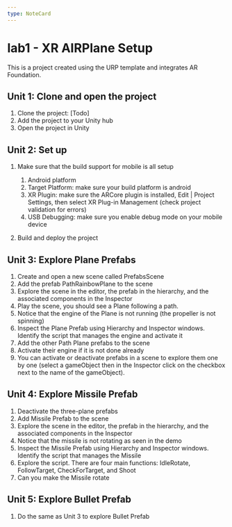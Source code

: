 ```yaml
---
type: NoteCard
---
```


# lab1 - XR AIRPlane Setup
This is a project created using the URP template and integrates AR Foundation.

## Unit 1: Clone and open the project

1.  Clone the project: [Todo]
2.  Add the project to your Unity hub
3.  Open the project in Unity

## Unit 2: Set up

1.  Make sure that the build support for mobile is all setup

    1.  Android platform
    2.  Target Platform: make sure your build platform is android
    3.  XR Plugin: make sure the ARCore plugin is installed, Edit | Project Settings, then select XR Plug-in Management (check project validation for errors)
    4.  USB Debugging: make sure you enable debug mode on your mobile device

2.  Build and deploy the project

## Unit 3: Explore Plane Prefabs

1.  Create and open a new scene called PrefabsScene
2.  Add the prefab PathRainbowPlane to the scene
3.  Explore the scene in the editor, the prefab in the hierarchy, and the associated components in the Inspector
4.  Play the scene, you should see a Plane following a path.
5.  Notice that the engine of the Plane is not running (the propeller is not spinning)
6.  Inspect the Plane Prefab using Hierarchy and Inspector windows. Identify the script that manages the engine and activate it
7.  Add the other Path Plane prefabs to the scene
8.  Activate their engine if it is not done already
9.  You can activate or deactivate prefabs in a scene to explore them one by one (select a gameObject then in the Inspector click on the checkbox next to the name of the gameObject).

## Unit 4: Explore Missile Prefab

1.  Deactivate the three-plane prefabs
2.  Add Missile Prefab to the scene
3.  Explore the scene in the editor, the prefab in the hierarchy, and the associated components in the Inspector
4.  Notice that the missile is not rotating as seen in the demo
5.  Inspect the Missile Prefab using Hierarchy and Inspector windows. Identify the script that manages the Missile
6.  Explore the script. There are four main functions: IdleRotate, FollowTarget, CheckForTarget, and Shoot
7.  Can you make the Missile rotate

## Unit 5: Explore Bullet Prefab

1.  Do the same as Unit 3 to explore Bullet Prefab
